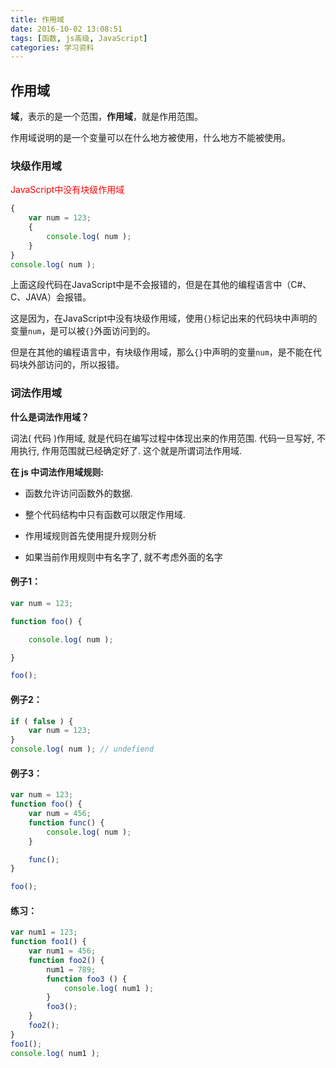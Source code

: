 ```yaml
---
title: 作用域
date: 2016-10-02 13:08:51
tags: [函数, js高级, JavaScript]
categories: 学习资料
---
```

## 作用域

**域**，表示的是一个范围，**作用域**，就是作用范围。

作用域说明的是一个变量可以在什么地方被使用，什么地方不能被使用。

### 块级作用域
<font color="red">JavaScript中没有块级作用域</font>

```js
{
    var num = 123;
    {
        console.log( num );
    }
}
console.log( num );
```
上面这段代码在JavaScript中是不会报错的，但是在其他的编程语言中（C#、C、JAVA）会报错。

这是因为，在JavaScript中没有块级作用域，使用`{}`标记出来的代码块中声明的变量`num`，是可以被`{}`外面访问到的。

但是在其他的编程语言中，有块级作用域，那么`{}`中声明的变量`num`，是不能在代码块外部访问的，所以报错。
<!--more-->
### 词法作用域

**什么是词法作用域？**

词法( 代码 )作用域, 就是代码在编写过程中体现出来的作用范围. 代码一旦写好, 不用执行, 作用范围就已经确定好了. 这个就是所谓词法作用域.

**在 js 中词法作用域规则:**

* 函数允许访问函数外的数据.

* 整个代码结构中只有函数可以限定作用域.

* 作用域规则首先使用提升规则分析

* 如果当前作用规则中有名字了, 就不考虑外面的名字



#### 例子1：

```js
var num = 123;

function foo() {

    console.log( num );

}

foo();
```



#### 例子2：

```js
if ( false ) {
    var num = 123;
}
console.log( num ); // undefiend
```

#### 例子3：

```js
var num = 123;
function foo() {
    var num = 456;
    function func() {
        console.log( num );
    }

    func();
}

foo();
```



#### 练习：

```js
var num1 = 123;
function foo1() {
    var num1 = 456;
    function foo2() {
        num1 = 789;
        function foo3 () {
            console.log( num1 );
        }
        foo3();
    }
    foo2();
}
foo1();
console.log( num1 );

```

